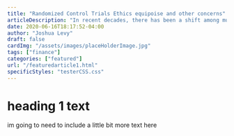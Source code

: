 ```yaml
---
title: "Randomized Control Trials Ethics equipoise and other concerns"
articleDescription: "In recent decades, there has been a shift among multilateral organizations, policymakers, and scholars as they train their energies and efforts on questions of 'economic development.'"
date: 2020-06-16T18:17:52-04:00
author: "Joshua Levy"
draft: false
cardImg: "/assets/images/placeHolderImage.jpg"
tags: ["finance"]
categories: ["featured"]
url: "/featuredarticle1.html"
specificStyles: "testerCSS.css"
---
```


# heading 1 text
im going to need to include a little bit more text here